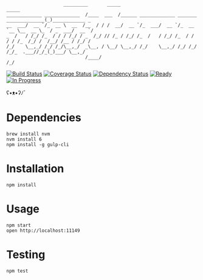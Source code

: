 ```
                     _________       _____                                        _____               
_____________ _____________  /____  ___  /______ _____________ _______ ______________(_)____________ _
__  ___/  __ `/_  __ \  __  /__  / / /  __/  __ `/_  ___/  __ `/_  __ `__ \__  __ \_  / _  ___/  __ `/
_  /   / /_/ /_  / / / /_/ / _  /_/ // /_ / /_/ /_  /   / /_/ /_  / / / / /_  /_/ /  /__/ /__ / /_/ / 
/_/    \__,_/ /_/ /_/\__,_/  _\__, / \__/ \__,_/ /_/    \__,_/ /_/ /_/ /_/_  .___//_/_(_)___/ \__,_/  
                             /____/                                       /_/                         
```

[![Build Status](https://img.shields.io/travis/randytarampi/randytarampi.github.io.svg?style=flat-square)](https://travis-ci.org/randytarampi/randytarampi.github.io) [![Coverage Status](https://img.shields.io/coveralls/randytarampi/randytarampi.github.io.svg?style=flat-square)](https://coveralls.io/github/randytarampi/randytarampi.github.io?branch=master) [![Dependency Status](https://img.shields.io/david/randytarampi/randytarampi.github.io.svg?style=flat-square)](https://david-dm.org/randytarampi/randytarampi.github.io) [![Ready](https://img.shields.io/waffle/label/randytarampi/randytarampi.github.io/ready.svg?style=flat-square&label=Ready)](http://waffle.io/randytarampi/randytarampi.github.io) [![In Progress](https://img.shields.io/waffle/label/randytarampi/randytarampi.github.io/in%20progress.svg?style=flat-square&label=In%20Progress)](http://waffle.io/randytarampi/randytarampi.github.io)

ʕ•ᴥ•ʔﾉ゛

# Dependencies
```
brew install nvm
nvm install 6
npm install -g gulp-cli
```

# Installation

```
npm install
```

# Usage

```
npm start
open http://localhost:11149
```

# Testing

```
npm test
```
